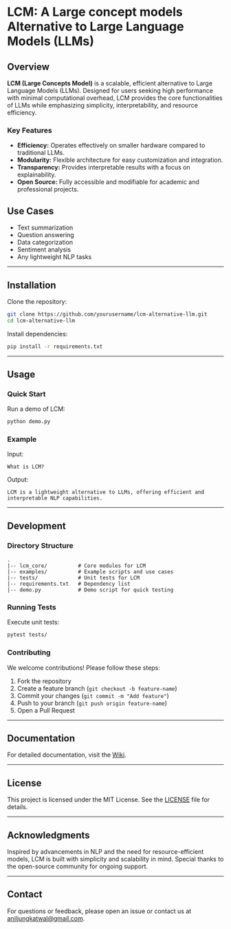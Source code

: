 # LCM: A Large concept models Alternative to Large Language Models (LLMs)

## Overview

**LCM (Large Concepts Model)** is a scalable, efficient alternative to Large Language Models (LLMs). Designed for users seeking high performance with minimal computational overhead, LCM provides the core functionalities of LLMs while emphasizing simplicity, interpretability, and resource efficiency.

### Key Features
- **Efficiency:** Operates effectively on smaller hardware compared to traditional LLMs.
- **Modularity:** Flexible architecture for easy customization and integration.
- **Transparency:** Provides interpretable results with a focus on explainability.
- **Open Source:** Fully accessible and modifiable for academic and professional projects.

## Use Cases
- Text summarization
- Question answering
- Data categorization
- Sentiment analysis
- Any lightweight NLP tasks

---

## Installation

Clone the repository:
```bash
git clone https://github.com/yourusername/lcm-alternative-llm.git
cd lcm-alternative-llm
```

Install dependencies:
```bash
pip install -r requirements.txt
```

---

## Usage

### Quick Start
Run a demo of LCM:
```bash
python demo.py
```

### Example
Input:
```
What is LCM?
```
Output:
```
LCM is a lightweight alternative to LLMs, offering efficient and interpretable NLP capabilities.
```

---

## Development

### Directory Structure
```
.
|-- lcm_core/          # Core modules for LCM
|-- examples/          # Example scripts and use cases
|-- tests/             # Unit tests for LCM
|-- requirements.txt   # Dependency list
|-- demo.py            # Demo script for quick testing
```

### Running Tests
Execute unit tests:
```bash
pytest tests/
```

### Contributing
We welcome contributions! Please follow these steps:
1. Fork the repository
2. Create a feature branch (`git checkout -b feature-name`)
3. Commit your changes (`git commit -m "Add feature"`)
4. Push to your branch (`git push origin feature-name`)
5. Open a Pull Request

---

## Documentation
For detailed documentation, visit the [Wiki](https://github.com/yourusername/lcm-alternative-llm/wiki).

---

## License
This project is licensed under the MIT License. See the [LICENSE](LICENSE) file for details.

---

## Acknowledgments
Inspired by advancements in NLP and the need for resource-efficient models, LCM is built with simplicity and scalability in mind. Special thanks to the open-source community for ongoing support.

---

## Contact
For questions or feedback, please open an issue or contact us at [aniljungkatwal@gmail.com](mailto:aniljungkatwal@gmail.com).

